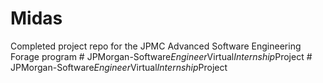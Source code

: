 # Midas
Completed project repo for the JPMC Advanced Software Engineering Forage program
#   J P M o r g a n - S o f t w a r e _ E n g i n e e r _ V i r t u a l _ I n t e r n s h i p _ P r o j e c t  
 #   J P M o r g a n - S o f t w a r e _ E n g i n e e r _ V i r t u a l _ I n t e r n s h i p _ P r o j e c t  
 